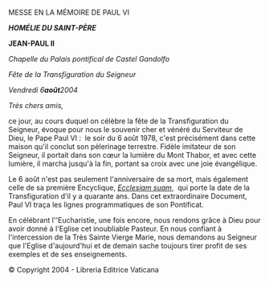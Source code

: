 MESSE EN LA MÉMOIRE DE PAUL VI

***HOMÉLIE DU SAINT-PÈRE***

**JEAN-PAUL II**

*Chapelle du Palais pontifical de Castel Gandolfo*

*Fête de la Transfiguration du Seigneur*

*Vendredi 6**août**2004*

*Très chers amis,*

ce jour, au cours duquel on célèbre la fête de la Transfiguration du Seigneur, évoque pour nous le souvenir cher et vénéré du Serviteur de Dieu, le Pape Paul VI :  le soir du 6 août 1978, c'est précisément dans cette maison qu'il conclut son pèlerinage terrestre. Fidèle imitateur de son Seigneur, il portait dans son cœur la lumière du Mont Thabor, et avec cette lumière, il marcha jusqu'à la fin, portant sa croix avec une joie évangélique.

Le 6 août n'est pas seulement l'anniversaire de sa mort, mais également celle de sa première Encyclique, *[Ecclesiam suam](/content/paul-vi/fr/encyclicals/documents/hf_p-vi_enc_06081964_ecclesiam.html)*,  qui porte la date de la Transfiguration d'il y a quarante ans. Dans cet extraordinaire Document, Paul VI traça les lignes programmatiques de son Pontificat.

En célébrant l''Eucharistie, une fois encore, nous rendons grâce à Dieu pour avoir donné à l'Eglise cet inoubliable Pasteur. En nous confiant à l'intercession de la Très Sainte Vierge Marie, nous demandons au Seigneur que l'Eglise d'aujourd'hui et de demain sache toujours tirer profit de ses exemples et de ses enseignements.

© Copyright 2004 - Libreria Editrice Vaticana